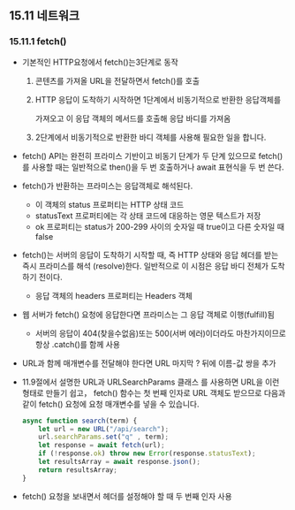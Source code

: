 ## 15.11 네트워크

### 15.11.1 fetch()

- 기본적인 HTTP요청에서 fetch()는3단계로 동작
    1. 콘텐츠를 가져올 URL을 전달하면서 fetch()를 호출
    2. HTTP 응답이 도착하기 시작하면 1단계에서 비동기적으로 반환한 응답객체를
        
        가져오고 이 응답 객체의 메서드를 호출해 응답 바디를 가져옴
        
    3. 2단계에서 비동기적으로 반환한 바디 객체를 사용해 필요한 일을 합니다.
- fetch() API는 완전히 프라미스 기반이고 비동기 단계가 두 단계 있으므로 fetch()를 사용할 때는 일반적으로 then()을 두 번 호출하거나 await 표현식을 두 번 쓴다.
- fetch()가 반환하는 프라미스는 응답객체로 해석된다.
    - 이 객체의 status 프로퍼티는 HTTP 상태 코드
    - statusText 프로퍼티에는 각 상태 코드에 대응하는 영문 텍스트가 저장
    - ok 프로퍼티는 status가 200-299 사이의 숫자일 때 true이고 다른 숫자일 때 false
- fetch()는 서버의 응답이 도착하기 시작할 때, 즉  HTTP 상태와 응답 헤더를 받는 즉시 프라미스를 해석 (resolve)한다. 일반적으로 이 시점은 응답 바디 전체가 도착하기 전이다.
    - 응답 객체의 headers 프로퍼티는 Headers 객체
- 웹 서버가 fetch() 요청에 응답한다면 프라미스는 그 응답 객체로 이행(fulfill)됨
    - 서버의 응답이 404(찾을수없음)또는 500(서버 에러)이더라도 마찬가지이므로 항상 .catch()를 함께 사용
- URL과 함께 매개변수를 전달해야 한다면 URL 마지막 ? 뒤에 이름-값 쌍을 추가
- 11.9절에서 설명한 URL과 URLSearchParams 클래스 를 사용하면 URL을 이런 형태로 만들기 쉽고， fetch() 함수는 첫 번째 인자로 URL 객체도 받으므로 다음과 같이 fetch() 요청에 요청 매개변수를 넣을 수 있습니다.
    
    ```jsx
    async function search(term) {
    	let url = new URL("/api/search");
    	url.searchParams.set("q" , term);
    	let response = await fetch(url);
    	if (!response.ok) throw new Error(response.statusText); 
    	let resultsArray = await response.json();
    	return resultsArray;
    }
    ```
    
- fetch() 요청을 보내면서 헤더를 설정해야 할 때 두 번째 인자 사용
